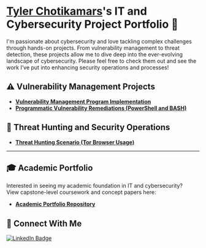 # <a href="https://www.linkedin.com/in/Tyler9912/">Tyler Chotikamars</a>'s IT and Cybersecurity Project Portfolio 🔐

I'm passionate about cybersecurity and love tackling complex challenges through hands-on projects. From vulnerability management to threat detection, these projects allow me to dive deep into the ever-evolving landscape of cybersecurity. Please feel free to check them out and see the work I’ve put into enhancing security operations and processes!


## ⚠️ Vulnerability Management Projects

- **[Vulnerability Management Program Implementation](https://github.com/Tyler9912/vulnerability-management-project)**
- **[Programmatic Vulnerability Remediations (PowerShell and BASH)](https://github.com/Tyler9912/programmatic-vulnerability-remediation)**



## 🚨 Threat Hunting and Security Operations

- **[Threat Hunting Scenario (Tor Browser Usage)](https://github.com/Tyler9912/threat-hunting-scenario-tor)**

<hr/>


## 🎓 Academic Portfolio 

Interested in seeing my academic foundation in IT and cybersecurity?  
View capstone-level coursework and concept papers here:  
- **[Academic Portfolio Repository](https://github.com/Tyler9912/academic-portfolio)**

## 🤳 Connect With Me

[![LinkedIn Badge](https://img.shields.io/badge/LinkedIn-Tyler9912-blue?logo=linkedin&style=flat-square)](https://linkedin.com/in/tyler9912)

